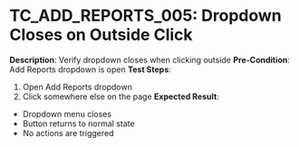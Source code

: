 # TC_ADD_REPORTS_005: Dropdown Closes on Outside Click

**Description**: Verify dropdown closes when clicking outside
**Pre-Condition**: Add Reports dropdown is open
**Test Steps**:
1. Open Add Reports dropdown
2. Click somewhere else on the page
**Expected Result**:
- Dropdown menu closes
- Button returns to normal state
- No actions are triggered